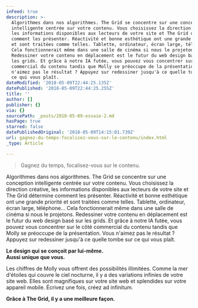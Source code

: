 ```yaml
---
inFeed: true
description: >-
  Algorithmes dans nos algorithmes. The Grid se concentre sur une conception
  intelligente centrée sur votre contenu. Vous choisissez la direction créative,
  les informations disponibles aux lecteurs de votre site et The Grid détermine
  comment les présenter. Réactivité et bonne esthétique ont une grande priorité
  et sont traitées comme telles. Tablette, ordinateur, écran large, téléphone…
  Cela fonctionnerait même dans une salle de cinéma si nous le projetons.
  Redessiner votre contenu en déplacement est le futur du web design basé sur
  les grids. Et grâce à notre IA futée, vous pouvez vous concentrer sur le côté
  commercial du contenu tandis que Molly se préoccupe de la présentation. Vous
  n'aimez pas le résultat ? Appuyez sur redessiner jusqu'à ce quelle tombe sur
  ce qui vous plaît.
dateModified: '2018-05-09T22:44:25.135Z'
datePublished: '2018-05-09T22:44:25.255Z'
title: ''
author: []
publisher: {}
via: {}
sourcePath: _posts/2018-05-09-essaie-2.md
hasPage: true
starred: false
datePublishedOriginal: '2018-05-09T14:15:01.739Z'
url: gagnez-du-temps-focalisez-vous-sur-le-contenu/index.html
_type: Article

---
```

> Gagnez du temps, focalisez-vous sur le contenu.

Algorithmes dans nos algorithmes. The Grid se concentre sur une conception intelligente centrée sur votre contenu. Vous choisissez la direction créative, les informations disponibles aux lecteurs de votre site et The Grid détermine comment les présenter. Réactivité et bonne esthétique ont une grande priorité et sont traitées comme telles. Tablette, ordinateur, écran large, téléphone... Cela fonctionnerait même dans une salle de cinéma si nous le projetons. Redessiner votre contenu en déplacement est le futur du web design basé sur les grids. Et grâce à notre IA futée, vous pouvez vous concentrer sur le côté commercial du contenu tandis que Molly se préoccupe de la présentation. Vous n'aimez pas le résultat ? Appuyez sur redessiner jusqu'à ce quelle tombe sur ce qui vous plaît.

**Le design qui se conçoit par lui-même.  
Aussi unique que vous.**

Les chiffres de Molly vous offrent des possibilités illimitées. Comme la mer d'étoiles qui couvre le ciel nocturne, il y a des variations infinies de votre site web. Elles sont magnifiques sur votre site web et splendides sur votre appareil mobile. Écrivez une fois, créez ad infinitum.

**Grâce à The Grid, il y a une meilleure façon.**